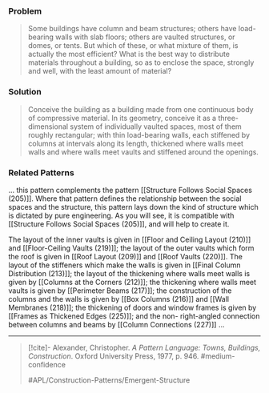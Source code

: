 ### Problem
>Some buildings have column and beam structures; others have load-bearing walls with slab floors; others are vaulted structures, or domes, or tents. But which of these, or what mixture of them, is actually the most efficient? What is the best way to distribute materials throughout a building, so as to enclose the space, strongly and well, with the least amount of material?

### Solution
>Conceive the building as a building made from one continuous body of compressive material. In its geometry, conceive it as a three-dimensional system of individually vaulted spaces, most of them roughly rectangular; with thin load-bearing walls, each stiffened by columns at intervals along its length, thickened where walls meet walls and where walls meet vaults and stiffened around the openings.

### Related Patterns
... this pattern complements the pattern [[Structure Follows Social Spaces (205)]]. Where that pattern defines the relationship between the social spaces and the structure, this pattern lays down the kind of structure which is dictated by pure engineering. As you will see, it is compatible with [[Structure Follows Social Spaces (205)]], and will help to create it.

The layout of the inner vaults is given in [[Floor and Ceiling Layout (210)]] and [[Floor-Ceiling Vaults (219)]]; the layout of the outer vaults which form the roof is given in [[Roof Layout (209)]] and [[Roof Vaults (220)]]. The layout of the stiffeners which make the walls is given in [[Final Column Distribution (213)]]; the layout of the thickening where walls meet walls is given by [[Columns at the Corners (212)]]; the thickening where walls meet vaults is given by [[Perimeter Beams (217)]]; the construction of the columns and the walls is given by [[Box Columns (216)]] and [[Wall Membranes (218)]]; the thickening of doors and window frames is given by [[Frames as Thickened Edges (225)]]; and the non- right-angled connection between columns and beams by [[Column Connections (227)]] ...

---

> [!cite]- Alexander, Christopher. _A Pattern Language: Towns, Buildings, Construction_. Oxford University Press, 1977, p. 946.
> #medium-confidence
>
> #APL/Construction-Patterns/Emergent-Structure
